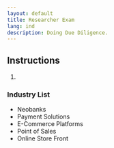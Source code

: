 ```yaml
---
layout: default
title: Researcher Exam
lang: ind
description: Doing Due Diligence.
---
```




## Instructions

1. 

### Industry List

* Neobanks
* Payment Solutions
* E-Commerce Platforms
* Point of Sales
* Online Store Front